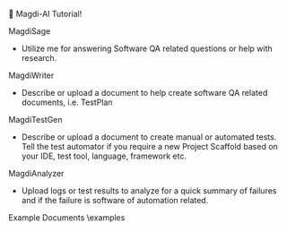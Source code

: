 🚀 Magdi-AI Tutorial!

MagdiSage
- Utilize me for answering Software QA related questions or help with research.

MagdiWriter
- Describe or upload a document to help create software QA related documents, i.e. TestPlan

MagdiTestGen
- Describe or upload a document to create manual or automated tests. Tell the test automator if you require a new Project Scaffold based on your IDE, test tool, language, framework etc.

MagdiAnalyzer
- Upload logs or test results to analyze for a quick summary of failures and if the failure is software of automation related.

Example Documents
\examples
